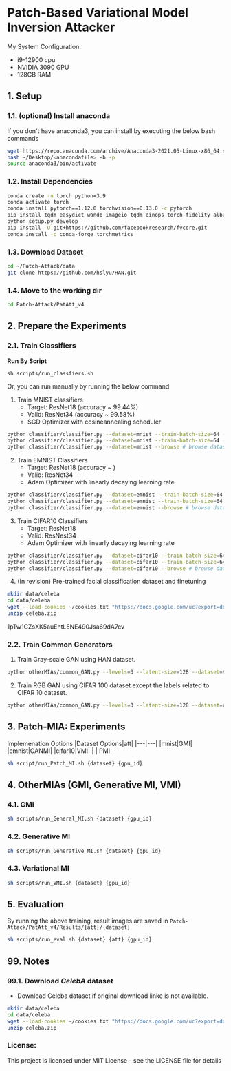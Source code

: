 # Patch-Based Variational Model Inversion Attacker

My System Configuration:
- i9-12900 cpu
- NVIDIA 3090 GPU
- 128GB RAM

## 1. Setup


### 1.1. (optional) Install anaconda

If you don't have anaconda3, you can install by executing the below bash commands
```bash
wget https://repo.anaconda.com/archive/Anaconda3-2021.05-Linux-x86_64.sh
bash ~/Desktop/<anacondafile> -b -p 
source anaconda3/bin/activate
```

### 1.2. Install Dependencies 
```bash
conda create -n torch python=3.9
conda activate torch
conda install pytorch==1.12.0 torchvision==0.13.0 -c pytorch
pip install tqdm easydict wandb imageio tqdm einops torch-fidelity albumentations sentence_transformers einops wandb scipy
python setup.py develop
pip install -U git+https://github.com/facebookresearch/fvcore.git
conda install -c conda-forge torchmetrics
```
### 1.3. Download Dataset
```bash
cd ~/Patch-Attack/data
git clone https://github.com/hslyu/HAN.git
```

### 1.4. Move to the working dir
```bash
cd Patch-Attack/PatAtt_v4
```

## 2. Prepare the Experiments

### 2.1. Train Classifiers

**Run By Script**

```
sh scripts/run_classfiers.sh
```

Or, you can run manually by running the below command.

1. Train MNIST classifiers
    - Target: ResNet18 (accuracy ~ 99.44%)
    - Valid: ResNet34 (accuracy ~ 99.58%)
    - SGD Optimizer with cosineannealing scheduler
```bash
python classifier/classifier.py --dataset=mnist --train-batch-size=64 --epochs=20 --lr=0.25 # target
python classifier/classifier.py --dataset=mnist --train-batch-size=64 --epochs=20 --lr=0.25 --val # validation
python classifier/classifier.py --dataset=mnist --browse # browse dataset 
```

2. Train EMNIST Classifiers
    - Target: ResNet18 (accuracy ~ )
    - Valid: ResNet34
    - Adam Optimizer with linearly decaying learning rate
```bash
python classifier/classifier.py --dataset=emnist --train-batch-size=64 --epochs=30 --lr=0.25 # target
python classifier/classifier.py --dataset=emnist --train-batch-size=64 --epochs=30 --lr=0.25 --val # validation
python classifier/classifier.py --dataset=emnist --browse # browse dataset 
```

3. Train CIFAR10 Classifiers
    - Target: ResNet18
    - Valid: ResNest34
    - Adam Optimizer with linearly decaying learning rate
```bash
python classifier/classifier.py --dataset=cifar10 --train-batch-size=64 --epochs=80 --lr=0.025 --cutmix # Target
python classifier/classifier.py --dataset=cifar10 --train-batch-size=64 --epochs=80 --lr=0.025 --cutmix --val # Validation
python classifier/classifier.py --dataset=cifar10 --browse # browse dataset
```

4. (In revision) Pre-trained facial classification dataset and finetuning

```bash
mkdir data/celeba
cd data/celeba
wget --load-cookies ~/cookies.txt "https://docs.google.com/uc?export=download&confirm=$(wget --quiet --save-cookies ~/cookies.txt --keep-session-cookies --no-check-certificate 'https://docs.google.com/uc?export=download&id=1pTw1CZsXK5auEntL5NE490Jsa69dA7cv' -O- | sed -rn 's/.*confirm=([0-9A-Za-z_]+).*/\1\n/p')&id=1pTw1CZsXK5auEntL5NE490Jsa69dA7cv" -O neurips2021-celeba-cls.tar.gz && rm -rf ~/cookies.txt
unzip celeba.zip
```

1pTw1CZsXK5auEntL5NE490Jsa69dA7cv

### 2.2. Train Common Generators
1. Train Gray-scale GAN using HAN dataset.
```bash
python otherMIAs/common_GAN.py --levels=3 --latent-size=128 --dataset=HAN --train-batch-size=128
```
2. Train RGB GAN using CIFAR 100 dataset except the labels related to CIFAR 10 dataset.
```bash
python otherMIAs/common_GAN.py --levels=3 --latent-size=128 --dataset=cifar100 --train-batch-size=32 --epochs=100
```


## 3. Patch-MIA: Experiments

Implemenation Options 
|Dataset Options|att|
|---|---|
|mnist|GMI|
|emnist|GANMI|
|cifar10|VMI|
| | PMI|

```bash
sh script/run_Patch_MI.sh {dataset} {gpu_id}
```

## 4. OtherMIAs (GMI, Generative MI, VMI)


### 4.1. GMI
```bash
sh scripts/run_General_MI.sh {dataset} {gpu_id}
```

### 4.2. Generative MI

```bash
sh scripts/run_Generative_MI.sh {dataset} {gpu_id}
```

### 4.3. Variational MI
```bash
sh scripts/run_VMI.sh {dataset} {gpu_id}
```
## 5. Evaluation

By running the above training, result images are saved in `Patch-Attack/PatAtt_v4/Results/{att}/{dataset}`
```bash
sh scripts/run_eval.sh {dataset} {att} {gpu_id}
```



## 99. Notes
### 99.1. Download *CelebA* dataset
- Download Celeba dataset if original download linke is not available. 
```bash
mkdir data/celeba
cd data/celeba
wget --load-cookies ~/cookies.txt "https://docs.google.com/uc?export=download&confirm=$(wget --quiet --save-cookies ~/cookies.txt --keep-session-cookies --no-check-certificate 'https://docs.google.com/uc?export=download&id=1I7JByq5cA3jeiEgxwtXAOOi8jwupQvCX' -O- | sed -rn 's/.*confirm=([0-9A-Za-z_]+).*/\1\n/p')&id=1I7JByq5cA3jeiEgxwtXAOOi8jwupQvCX" -O celeba.zip && rm -rf ~/cookies.txt
unzip celeba.zip
```


### License:
This project is licensed under MIT License - see the LICENSE file for details
